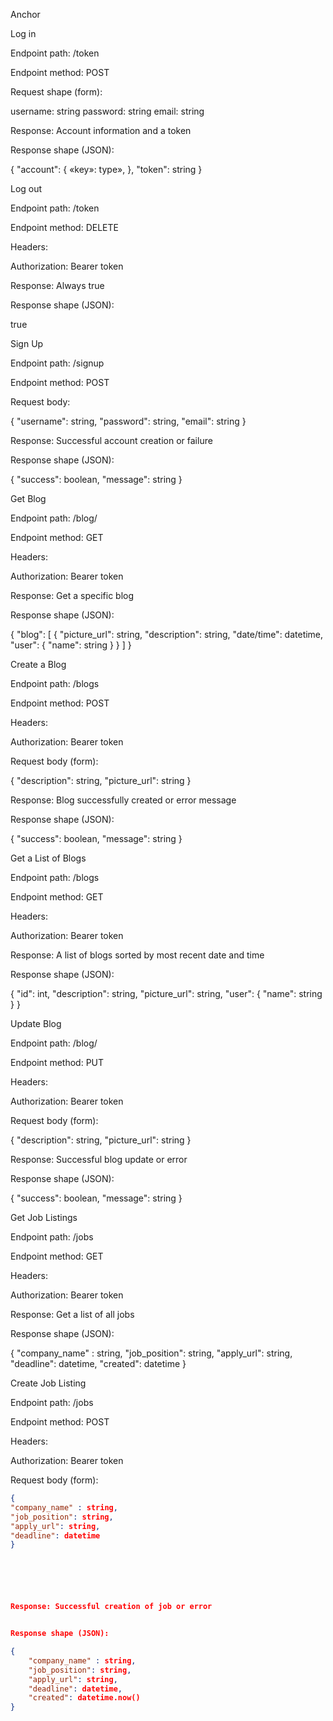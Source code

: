 Anchor

Log in


Endpoint path: /token


Endpoint method: POST


Request shape (form):

username: string
password: string
email: string



Response: Account information and a token


Response shape (JSON):

{
  "account": {
    «key»: type»,
  },
  "token": string
}





Log out


Endpoint path: /token


Endpoint method: DELETE


Headers:

Authorization: Bearer token



Response: Always true


Response shape (JSON):

true





Sign Up


Endpoint path: /signup


Endpoint method: POST


Request body:

{
    "username": string,
    "password": string,
    "email": string
}




Response: Successful account creation or failure


Response shape (JSON):

{
    "success": boolean,
    "message": string
}





Get Blog


Endpoint path: /blog/


Endpoint method: GET


Headers:

Authorization: Bearer token



Response: Get a specific blog


Response shape (JSON):

{
    "blog": [
        {
            "picture_url": string,
            "description": string,
            "date/time": datetime,
            "user": {
                "name": string
            }
        }
    ]
}





Create a Blog


Endpoint path: /blogs


Endpoint method: POST


Headers:

Authorization: Bearer token



Request body (form):

{
    "description": string,
    "picture_url": string
}




Response: Blog successfully created or error message


Response shape (JSON):

{
    "success": boolean,
    "message": string
}





Get a List of Blogs


Endpoint path: /blogs


Endpoint method: GET


Headers:

Authorization: Bearer token



Response: A list of blogs sorted by most recent date and time


Response shape (JSON):

{
    "id": int,
    "description": string,
    "picture_url": string,
    "user": {
        "name": string
    }
}





Update Blog


Endpoint path: /blog/


Endpoint method: PUT


Headers:

Authorization: Bearer token



Request body (form):

{
    "description": string,
    "picture_url": string
}




Response: Successful blog update or error


Response shape (JSON):

{
    "success": boolean,
    "message": string
}





Get Job Listings


Endpoint path: /jobs


Endpoint method: GET


Headers:

Authorization: Bearer token



Response: Get a list of all jobs


Response shape (JSON):

{
    "company_name" : string,
    "job_position": string,
    "apply_url": string,
    "deadline": datetime,
    "created": datetime
}





Create Job Listing


Endpoint path: /jobs


Endpoint method: POST


Headers:

Authorization: Bearer token



Request body (form):
```json
{
"company_name" : string,
"job_position": string,
"apply_url": string,
"deadline": datetime
}






Response: Successful creation of job or error


Response shape (JSON):

{
    "company_name" : string,
    "job_position": string,
    "apply_url": string,
    "deadline": datetime,
    "created": datetime.now()
}
